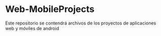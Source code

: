 # Web-MobileProjects
Este repositorio se contendrá archivos de los proyectos de aplicaciones web y móviles de android
